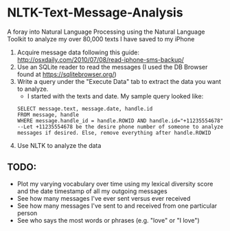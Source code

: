 # NLTK-Text-Message-Analysis
A foray into Natural Language Processing using the Natural Language Toolkit to analyze my over 80,000 texts I have saved to my iPhone

 1. Acquire message data following this guide: http://osxdaily.com/2010/07/08/read-iphone-sms-backup/
 2. Use an SQLite reader to read the messages (I used the DB Browser found at https://sqlitebrowser.org/)
 3. Write a query under the "Execute Data" tab to extract the data you want to analyze.
    - I started with the texts and date. My sample query looked like:
    ```
    SELECT message.text, message.date, handle.id
    FROM message, handle
    WHERE message.handle_id = handle.ROWID AND handle.id="+11235554678" --Let +11235554678 be the desire phone number of someone to analyze messages if desired. Else, remove everything after handle.ROWID
    ```
 4. Use NLTK to analyze the data
 
 ## TODO:
  - Plot my varying vocabulary over time using my lexical diversity score and the date timestamp of all my outgoing messages
  - See how many messages I've ever sent versus ever received
  - See how many messages I've sent to and received from one particular person
  - See who says the most words or phrases (e.g. "love" or "I love")
